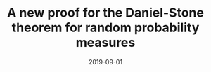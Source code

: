 ---
title: 'A new proof for the Daniel-Stone theorem for random probability measures'
collection: publications
permalink: proc/2019-147-09/S0002-9939-2019-14520-2/
date: 2019-09-01
Venue: 'Proceedings of the American Mathematical Society'
doi: '10.1090/proc/14520.'
---